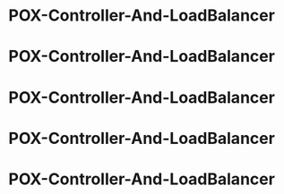 # POX-Controller-And-LoadBalancer
# POX-Controller-And-LoadBalancer
# POX-Controller-And-LoadBalancer
# POX-Controller-And-LoadBalancer
# POX-Controller-And-LoadBalancer
